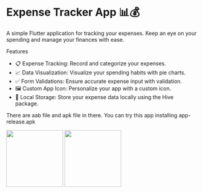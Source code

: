 # Expense Tracker App 📊💰

A simple Flutter application for tracking your expenses. Keep an eye on your spending and manage your finances with ease.

Features
- 📋 Expense Tracking: Record and categorize your expenses.
- 📈 Data Visualization: Visualize your spending habits with pie charts.
- ✅ Form Validations: Ensure accurate expense input with validation.
- 🖼️ Custom App Icon: Personalize your app with a custom icon.
- 💾 Local Storage: Store your expense data locally using the Hive package.


There are aab file and apk file in there. 
You can try this app installing app-release.apk


<img src="https://github.com/user-attachments/assets/4a599a77-f589-4ebd-a769-45fee4d583a2" width="150" />
<img src="https://github.com/user-attachments/assets/54066cbb-fde5-4757-b80d-f3d8780a72a8" width="150" />

